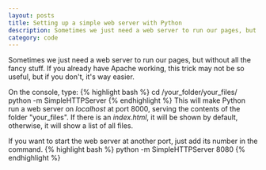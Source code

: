 ```yaml
---
layout: posts
title: Setting up a simple web server with Python
description: Sometimes we just need a web server to run our pages, but without all the fancy stuff. If you already have Apache working, this trick may not be so useful, but if you don't, it's way easier.
category: code
---
```


Sometimes we just need a web server to run our pages, but without all the fancy stuff. If you already have Apache working, this trick may not be so useful, but if you don't, it's way easier.

On the console, type:
{% highlight bash %}
cd /your_folder/your_files/
python -m SimpleHTTPServer
{% endhighlight %}
This will make Python run a web server on _localhost_ at port 8000, serving the contents of the folder "your_files". If there is an *index.html*, it will be shown by default, otherwise, it will show a list of all files.

If you want to start the web server at another port, just add its number in the command.
{% highlight bash %}
python -m SimpleHTTPServer 8080
{% endhighlight %}
